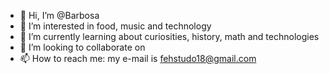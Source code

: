- 👋 Hi, I’m @Barbosa
- 👀 I’m interested in food, music and technology 
- 🌱 I’m currently learning about curiosities, history, math and technologies
- 💞️ I’m looking to collaborate on 
- 📫 How to reach me: my e-mail is fehstudo18@gmail.com
